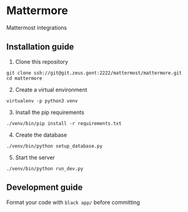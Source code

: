 # Mattermore
Mattermost integrations

## Installation guide

1. Clone this repository
```
git clone ssh://git@git.zeus.gent:2222/mattermost/mattermore.git
cd mattermore
```
2. Create a virtual environment
```
virtualenv -p python3 venv
```
3. Install the pip requirements
```
./venv/bin/pip install -r requirements.txt
```
4. Create the database
```
./venv/bin/python setup_database.py
```
5. Start the server
```
./venv/bin/python run_dev.py
```

## Development guide

Format your code with `black app/` before committing
